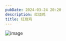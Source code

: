 ```yaml
---
pubDate: 2024-03-24 20:20
description: 红烧鸡
title: 红烧鸡
---
```

![image](https://img.mgqustc.top/mengguoqing%2F6135aa9e10aa133791b6c959fa6e6dc3.png)
